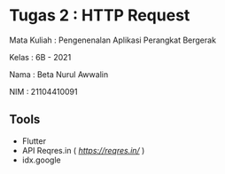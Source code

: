 # Tugas 2 : HTTP Request

Mata Kuliah  : Pengenenalan Aplikasi Perangkat Bergerak

Kelas        : 6B - 2021

Nama         : Beta Nurul Awwalin

NIM          : 21104410091



## Tools
- Flutter
- API Reqres.in ( _https://reqres.in/_ )
- idx.google
